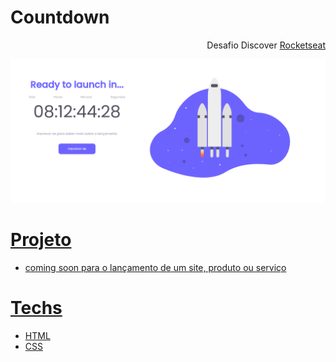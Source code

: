 # Countdown

<p align="end">Desafio Discover <a href="">Rocketseat</p>

<div align="center">
  <img src="./assets/site.png">
</div>

# Projeto
-  coming soon para o lançamento de um site, produto ou serviço

# Techs

- HTML
- CSS
